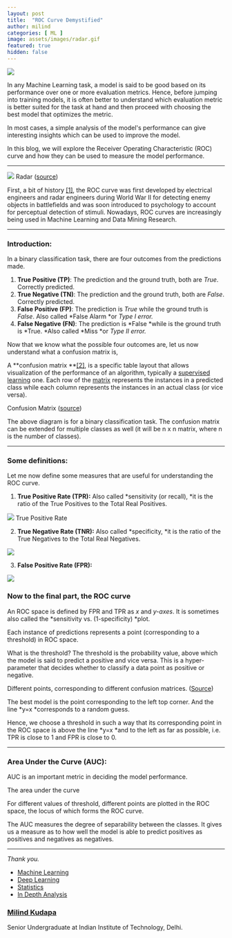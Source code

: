 ```yaml
---
layout: post
title:  "ROC Curve Demystified"
author: milind
categories: [ ML ]
image: assets/images/radar.gif
featured: true
hidden: false
---
```



![](https://cdn-images-1.medium.com/max/1600/1*RZ5gOgjgtvslNcqYrZ78Hw.jpeg)

In any Machine Learning task, a model is said to be good based on its
performance over one or more evaluation metrics. Hence, before jumping into
training models, it is often better to understand which evaluation metric is
better suited for the task at hand and then proceed with choosing the best model
that optimizes the metric.

In most cases, a simple analysis of the model's performance can give interesting
insights which can be used to improve the model.

In this blog, we will explore the Receiver Operating Characteristic (ROC) curve
and how they can be used to measure the model performance.

*****

![](https://cdn-images-1.medium.com/max/1600/1*yRZpGVa9lOeZ8-QM2yIg8g.gif)
<span class="figcaption_hack">Radar ([source](https://gfycat.com/gifs/search/radar+screen))</span>

First, a bit of history
[[1]](https://en.wikipedia.org/wiki/Receiver_operating_characteristic), the ROC
curve was first developed by electrical engineers and radar engineers during
World War II for detecting enemy objects in battlefields and was soon introduced
to psychology to account for perceptual detection of stimuli. Nowadays, ROC
curves are increasingly being used in Machine Learning and Data Mining Research.

*****

### **Introduction:**

In a binary classification task, there are four outcomes from the predictions
made.

1.  **True Positive (TP)**: The prediction and the ground truth, both are *True*.
Correctly predicted.
1.  **True Negative (TN)**: The prediction and the ground truth, both are *False*.
Correctly predicted.
1.  **False Positive (FP)**: The prediction is *True* while the ground truth is
*False*. Also called *False Alarm *or *Type I error.*
1.  **False Negative (FN)**: The prediction is *False *while is the ground truth is
*True. *Also called *Miss *or *Type II error.*

Now that we know what the possible four outcomes are, let us now understand what
a confusion matrix is,

A **confusion matrix **[[2]](https://en.wikipedia.org/wiki/Confusion_matrix), is
a specific table layout that allows visualization of the performance of an
algorithm, typically a [supervised
learning](https://en.wikipedia.org/wiki/Supervised_learning) one. Each row of
the [matrix](https://en.wikipedia.org/wiki/Matrix_(mathematics)) represents the
instances in a predicted class while each column represents the instances in an
actual class (or vice versa).

<span class="figcaption_hack">Confusion Matrix
([source](https://towardsdatascience.com/understanding-confusion-matrix-a9ad42dcfd62))</span>

The above diagram is for a binary classification task. The confusion matrix can
be extended for multiple classes as well (it will be n x n matrix, where n is
the number of classes).

*****

### **Some definitions:**

Let me now define some measures that are useful for understanding the ROC curve.

1.  **True Positive Rate (TPR):** Also called *sensitivity (or recall), *it is the
ratio of the True Positives to the Total Real Positives.

![](https://cdn-images-1.medium.com/max/1600/1*15FBttt8a3KTNo3JtSSzoA.png)
<span class="figcaption_hack">True Positive Rate</span>

2. **True Negative Rate (TNR):** Also called *specificity, *it is the ratio of
the True Negatives to the Total Real Negatives.

![](https://cdn-images-1.medium.com/max/1600/1*GEnj3Mw2T_CYeAiOPmx1dw.png)

3. **False Positive Rate (FPR):**

![](https://cdn-images-1.medium.com/max/1600/1*rsXP0H3FGJjW7RMHAOGnLg.png)

### Now to the final part, the ROC curve

An ROC space is defined by FPR and TPR as *x* and *y-axes*. It is sometimes also
called the *sensitivity vs. (1-specificity) *plot.

Each instance of predictions represents a point (corresponding to a threshold)
in ROC space.

What is the threshold? The threshold is the probability value, above which the
model is said to predict a positive and vice versa. This is a hyper-parameter
that decides whether to classify a data point as positive or negative.

<span class="figcaption_hack">Different points, corresponding to different confusion matrices.
([Source](https://en.wikipedia.org/wiki/Receiver_operating_characteristic#/media/File:ROC_space-2.png))</span>

The best model is the point corresponding to the left top corner. And the line
*y=x *corresponds to a random guess.

Hence, we choose a threshold in such a way that its corresponding point in the
ROC space is above the line *y=x *and to the left as far as possible, i.e. TPR
is close to 1 and FPR is close to 0.

*****

### Area Under the Curve (AUC):

AUC is an important metric in deciding the model performance.

<span class="figcaption_hack">The area under the curve</span>

For different values of threshold, different points are plotted in the ROC
space, the locus of which forms the ROC curve.

The AUC measures the degree of separability between the classes. It gives us a
measure as to how well the model is able to predict positives as positives and
negatives as negatives.

*****

*Thank you.*

* [Machine Learning](https://medium.com/tag/machine-learning?source=post)
* [Deep Learning](https://medium.com/tag/deep-learning?source=post)
* [Statistics](https://medium.com/tag/statistics?source=post)
* [In Depth Analysis](https://medium.com/tag/in-depth-analysis?source=post)

### [Milind Kudapa](https://medium.com/@milindkudapa)

Senior Undergraduate at Indian Institute of Technology, Delhi.

